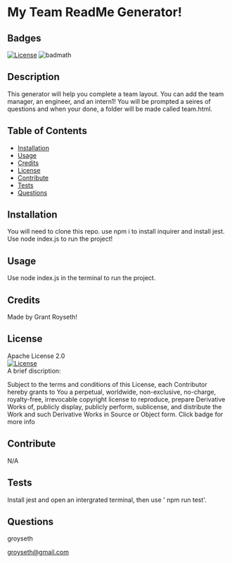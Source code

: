 # My Team ReadMe Generator!
    
## Badges  
 [![License](https://img.shields.io/badge/License-Apache_2.0-blue.svg)](https://opensource.org/licenses/Apache-2.0) ![badmath](https://img.shields.io/github/languages/top/nielsenjared/badmath)
## Description  

This generator will help you complete a team layout. You can add the team manager, an engineer, and an intern1! You will be prompted a seires of questions and when your done, a folder will be made called team.html.
## Table of Contents 

- [Installation](#installation)
- [Usage](#usage)
- [Credits](#credits)
- [License](#license)
- [Contribute](#contribute)
- [Tests](#tests)
- [Questions](#questions)

## Installation
You will need to clone this repo. use npm i to install inquirer and install jest. Use node index.js to run the project!  

## Usage
Use node index.js in the terminal to run the project.  

## Credits
Made by Grant Royseth!

## License  
Apache License 2.0  
[![License](https://img.shields.io/badge/License-Apache_2.0-blue.svg)](https://opensource.org/licenses/Apache-2.0)  
A brief discription:

Subject to the terms and conditions of this License, each Contributor hereby grants to You a perpetual, worldwide, non-exclusive, no-charge, royalty-free, irrevocable copyright license to reproduce, prepare Derivative Works of, publicly display, publicly perform, sublicense, and distribute the Work and such Derivative Works in Source or Object form. Click badge for more info

## Contribute
N/A  

## Tests
Install jest and open an intergrated terminal, then use ' npm run test'.


## Questions
groyseth

groyseth@gmail.com
